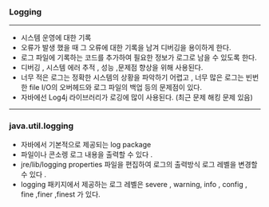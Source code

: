 ### Logging 

----
- 시스템 운영에 대한 기록
- 오류가 발생 했을 때 그 오류에 대한 기록을 남겨 디버깅을 용이하게 한다.
- 로그 파일에 기록하는 코드를 추가하여 필요한 정보가 로그로 남을 수 있도록 한다.
- 디버깅 , 시스템 에러 추적 , 성능 ,문제점 향상을 위해 사용된다.
- 너무 적은 로그는 정확한 시스템의 상황을  파악하기 어렵고 , 
  너무 많은 로그는 빈번한 file I/O의 오버헤드와 로그 파일의 백업 등의 문제점이 있다.
- 자바에선 Log4j 라이브러리가 로깅에 많이 사용된다. (최근 문제 해킹 문제 있음)

----

### java.util.logging

- 자바에서 기본적으로 제공되는 log package
- 파일이나 콘소렝 로그 내용을 출력할 수 있다 .
- jre/lib/logging properties 파일을 편집하여 로그의 출력방식 로그 레벨을 변경할 수 있다 .
- logging 패키지에서 제공하는 로그 레벨은 severe , warning, info , config , fine ,finer ,finest 가 있다. 

